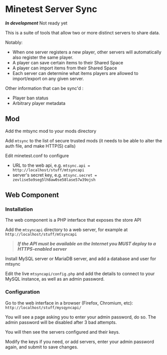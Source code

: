 # Minetest Server Sync

***In development*** Not ready yet

This is a suite of tools that allow two or more distinct servers to share data.

Notably:

* When one server registers a new player, other servers will automatically also register the same player.
* A player can save certain items to their Shared Space
* A player can import items from their Shared Space
* Each server can determine what items players are allowed to import/export on any given server.

Other information that can be sync'd :

* Player ban status
* Arbitrary player metadata

## Mod

Add the mtsync mod to your mods directory

Add `mtsync` to the list of secure trusted mods (it needs to be able to alter the auth file, and make HTTP(S) calls)

Edit minetest.conf to configure

* URL to the web api, e.g. `mtsync.api = http://localhost/stuff/mtsyncapi`
* server's secret key, e.g. `mtsync.secret = zevlise5o9seg5lh8aw0se58lase57w39ojsh`


## Web Component

### Installation

The web component is a PHP interface that exposes the store API

Add the `mtsyncapi` directory to a web server, for example at `http://localhost/stuff/mtsyncapi`

> ***If the API must be available on the Internet you MUST deploy to a HTTPS-enabled server***

Install MySQL server or MariaDB server, and add a database and user for mtsync

Edit the live `mtsyncapi/config.php` and add the details to connect to your MySQL instance, as well as an admin password.

### Configuration

Go to the web interface in a browser (Firefox, Chromium, etc): `http://localhost/stuff/mysqyncapi/`

You will see a page asking you to enter your admin password, do so. The admin password will be disabled after 3 bad attempts.

You will then see the servers configured and their keys.

Modify the keys if you need, or add servers, enter your admin password again, and submit to save changes.
